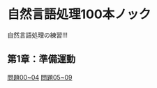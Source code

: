 # 自然言語処理100本ノック
自然言語処理の練習!!!
## 第1章：準備運動
[問題00~04](./100_Quest/00_04.ipynb)
[問題05~09](./100_Quest/05_09.ipynb)
